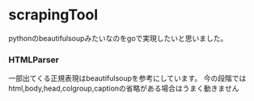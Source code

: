 # scrapingTool

pythonのbeautifulsoupみたいなのをgoで実現したいと思いました。

### HTMLParser
 一部出てくる正規表現はbeautifulsoupを参考にしています。
 今の段階ではhtml,body,head,colgroup,captionの省略がある場合はうまく動きません